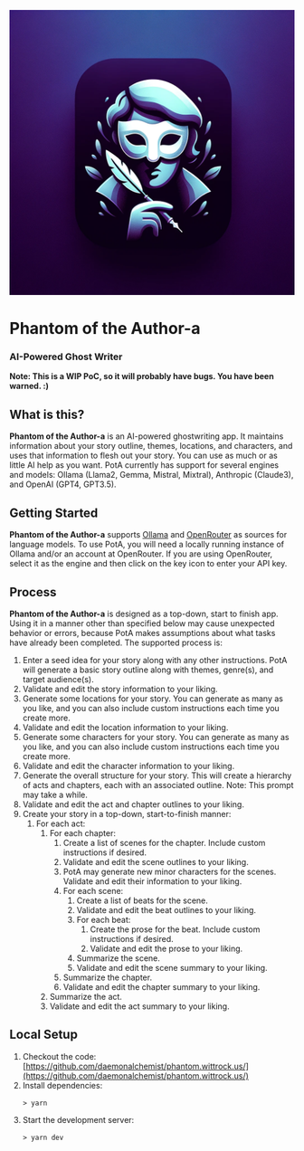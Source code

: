 ![Phantom of the Author-a](public/PotA-icon.webp)
# Phantom of the Author-a
### AI-Powered Ghost Writer

**Note:  This is a WIP PoC, so it will probably have bugs.  You have been warned. :)**

## What is this?

**Phantom of the Author-a** is an AI-powered ghostwriting app. It maintains information about your story outline, themes, locations, and characters, and uses that information to flesh out your story. You can use as much or as little AI help as you want. PotA currently has support for several engines and models: Ollama (Llama2, Gemma, Mistral, Mixtral), Anthropic (Claude3), and OpenAI (GPT4, GPT3.5).

## Getting Started

**Phantom of the Author-a** supports [Ollama](https://ollama.com/) and [OpenRouter](https://openrouter.ai) as sources for language models.  To use PotA, you will need a locally running instance of Ollama and/or an account at OpenRouter.  If you are using OpenRouter, select it as the engine and then click on the key icon to enter your API key.


## Process

**Phantom of the Author-a** is designed as a top-down, start to finish app. Using it in a manner other than specified below may cause unexpected behavior or errors, because PotA makes assumptions about what tasks have already been completed. The supported process is:

1. Enter a seed idea for your story along with any other instructions. PotA will generate a basic story outline along with themes, genre(s), and target audience(s).
2. Validate and edit the story information to your liking.
3. Generate some locations for your story. You can generate as many as you like, and you can also include custom instructions each time you create more.
4. Validate and edit the location information to your liking.
5. Generate some characters for your story. You can generate as many as you like, and you can also include custom instructions each time you create more.
6. Validate and edit the character information to your liking.
7. Generate the overall structure for your story. This will create a hierarchy of acts and chapters, each with an associated outline. Note: This prompt may take a while.
8. Validate and edit the act and chapter outlines to your liking.
9. Create your story in a top-down, start-to-finish manner:
   1. For each act:
      1. For each chapter:
         1. Create a list of scenes for the chapter. Include custom instructions if desired.
         2. Validate and edit the scene outlines to your liking.
         3. PotA may generate new minor characters for the scenes. Validate and edit their information to your liking.
         4. For each scene:
            1. Create a list of beats for the scene.
            2. Validate and edit the beat outlines to your liking.
            3. For each beat:
               1. Create the prose for the beat. Include custom instructions if desired.
               2. Validate and edit the prose to your liking.
            4. Summarize the scene.
            5. Validate and edit the scene summary to your liking.
         5. Summarize the chapter.
         6. Validate and edit the chapter summary to your liking.
      2. Summarize the act.
      3. Validate and edit the act summary to your liking.

## Local Setup

1. Checkout the code: [https://github.com/daemonalchemist/phantom.wittrock.us/](https://github.com/daemonalchemist/phantom.wittrock.us/)
2. Install dependencies:
   ```
   > yarn
   ```
3. Start the development server:
   ```
   > yarn dev
   ```
